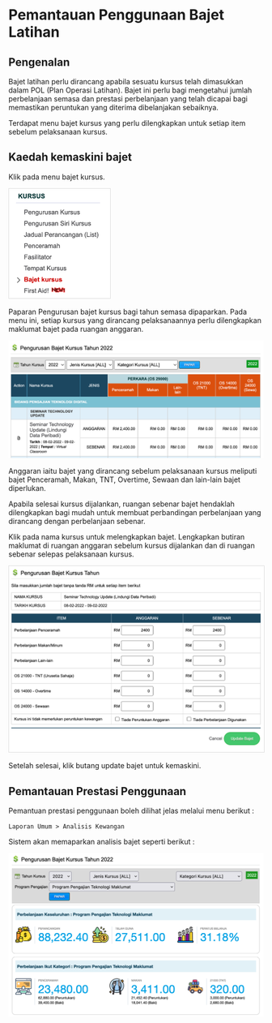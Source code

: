 # Pemantauan Penggunaan Bajet Latihan

## Pengenalan

Bajet latihan perlu dirancang apabila sesuatu kursus telah dimasukkan dalam POL (Plan Operasi Latihan). Bajet ini perlu bagi mengetahui jumlah perbelanjaan semasa dan prestasi perbelanjaan yang telah dicapai bagi memastikan peruntukan yang diterima dibelanjakan sebaiknya. 

Terdapat menu bajet kursus yang perlu dilengkapkan untuk setiap item sebelum pelaksanaan kursus.

## Kaedah kemaskini bajet

Klik pada menu bajet kursus.

<img alt='menu bajet' src='../img/bajet/bajet_kursus.png' width='200px' style='border:1px solid #dddddd'>

Paparan Pengurusan bajet kursus bagi tahun semasa dipaparkan. Pada menu ini, setiap kursus yang dirancang pelaksanaannya perlu dilengkapkan maklumat bajet pada ruangan anggaran.

![alt pengurusan_bajet](img/bajet/pengurusan_bajet.png)

Anggaran iaitu bajet yang dirancang sebelum pelaksanaan kursus meliputi bajet Penceramah, Makan, TNT, Overtime, Sewaan dan lain-lain bajet diperlukan. 

Apabila selesai kursus dijalankan, ruangan sebenar bajet hendaklah dilengkapkan bagi mudah untuk membuat perbandingan perbelanjaan yang dirancang dengan perbelanjaan sebenar.

Klik pada nama kursus untuk melengkapkan bajet.  Lengkapkan butiran maklumat di ruangan anggaran sebelum kursus dijalankan dan di ruangan sebenar selepas pelaksanaan kursus.

<img alt='menu bajet' src='../img/bajet/maklumat_bajet.png' style='border:1px solid #dddddd'>

Setelah selesai, klik butang update bajet untuk kemaskini.

## Pemantauan Prestasi Penggunaan

Pemantuan prestasi penggunaan boleh dilihat jelas melalui menu berikut : 

    Laporan Umum > Analisis Kewangan

Sistem akan memaparkan analisis bajet seperti berikut : 

![maklumat_bajet](img/bajet/prestasi.png)
